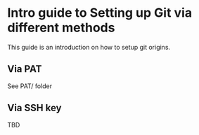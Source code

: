 # Intro guide to Setting up Git via different methods
This guide is an introduction on how to setup git origins.
## Via PAT
See PAT/ folder
## Via SSH key
TBD